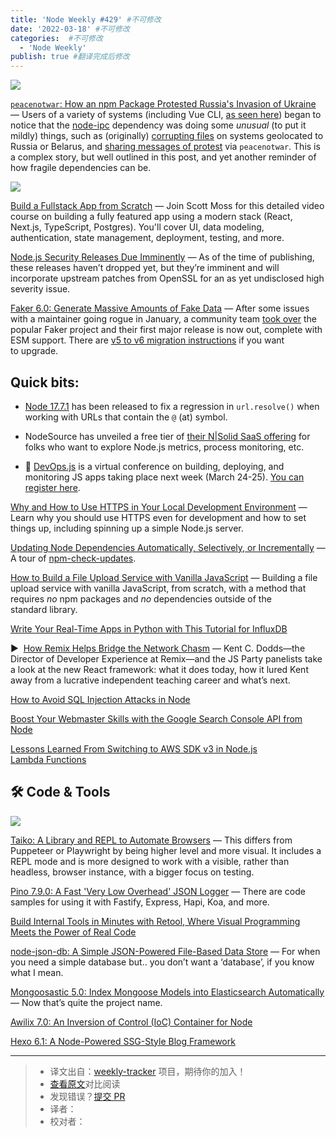```yaml
---
title: 'Node Weekly #429' #不可修改
date: '2022-03-18' #不可修改
categories:  #不可修改
  - 'Node Weekly'
publish: true #翻译完成后修改
---
```


[![](https://res.cloudinary.com/cpress/image/upload/w_1280,e_sharpen:60/gbahe9yapogrzxxuglio.jpg)](https://nodeweekly.com/link/121114/web)

<!--以上是预览信息，图片一张或限制百字左右，前者优先，全文请使用二级及以下标题-->
<!-- more -->

[`peacenotwar`: How an npm Package Protested Russia's Invasion of Ukraine](https://nodeweekly.com/link/121114/web "snyk.io") — Users of a variety of systems (including Vue CLI, [as seen here](https://nodeweekly.com/link/121115/web)) began to notice that the [node-ipc](https://nodeweekly.com/link/121116/web) dependency was doing some _unusual_ (to put it mildly) things, such as (originally) [corrupting files](https://nodeweekly.com/link/121122/web) on systems geolocated to Russia or Belarus, and [sharing messages of protest](https://nodeweekly.com/link/121118/web) via `peacenotwar`. This is a complex story, but well outlined in this post, and yet another reminder of how fragile dependencies can be.

[![](https://copm.s3.amazonaws.com/3adc1f91.jpg)](https://nodeweekly.com/link/121088/web)

[Build a Fullstack App from Scratch](https://nodeweekly.com/link/121088/web "frontendmasters.com") — Join Scott Moss for this detailed video course on building a fully featured app using a modern stack (React, Next.js, TypeScript, Postgres). You'll cover UI, data modeling, authentication, state management, deployment, testing, and more.

[Node.js Security Releases Due Imminently](https://nodeweekly.com/link/121089/web "nodejs.org") — As of the time of publishing, these releases haven’t dropped yet, but they’re imminent and will incorporate upstream patches from OpenSSL for an as yet undisclosed high severity issue.

[Faker 6.0: Generate Massive Amounts of Fake Data](https://nodeweekly.com/link/121090/web "github.com") — After some issues with a maintainer going rogue in January, a community team [took over](https://nodeweekly.com/link/121091/web) the popular Faker project and their first major release is now out, complete with ESM support. There are [v5 to v6 migration instructions](https://nodeweekly.com/link/121092/web) if you want to upgrade.

## **Quick bits:**

*   [Node 17.7.1](https://nodeweekly.com/link/121093/web) has been released to fix a regression in `url.resolve()` when working with URLs that contain the `@` (at) symbol.

*   NodeSource has unveiled a free tier of [their N|Solid SaaS offering](https://nodeweekly.com/link/121094/web) for folks who want to explore Node.js metrics, process monitoring, etc.

*   📆 [DevOps.js](https://nodeweekly.com/link/121120/web) is a virtual conference on building, deploying, and monitoring JS apps taking place next week (March 24-25). [You can register here](https://nodeweekly.com/link/121120/web).

[Why and How to Use HTTPS in Your Local Development Environment](https://nodeweekly.com/link/121098/web "auth0.com") — Learn why you should use HTTPS even for development and how to set things up, including spinning up a simple Node.js server.

[Updating Node Dependencies Automatically, Selectively, or Incrementally](https://nodeweekly.com/link/121099/web "elijahmanor.com") — A tour of [npm-check-updates](https://nodeweekly.com/link/121100/web).

[How to Build a File Upload Service with Vanilla JavaScript](https://nodeweekly.com/link/121101/web "blog.logrocket.com") — Building a file upload service with vanilla JavaScript, from scratch, with a method that requires _no_ npm packages and _no_ dependencies outside of the standard library.

[Write Your Real-Time Apps in Python with This Tutorial for InfluxDB](https://nodeweekly.com/link/121102/web "www.influxdata.com")

▶  [How Remix Helps Bridge the Network Chasm](https://nodeweekly.com/link/121103/web "changelog.com") — Kent C. Dodds—the Director of Developer Experience at Remix—and the JS Party panelists take a look at the new React framework: what it does today, how it lured Kent away from a lucrative independent teaching career and what’s next.

[How to Avoid SQL Injection Attacks in Node](https://nodeweekly.com/link/121104/web)

[Boost Your Webmaster Skills with the Google Search Console API from Node](https://nodeweekly.com/link/121105/web)

[Lessons Learned From Switching to AWS SDK v3 in Node.js Lambda Functions](https://nodeweekly.com/link/121106/web)

## 🛠 Code & Tools

[![](https://res.cloudinary.com/cpress/image/upload/w_1280,e_sharpen:60/qaublmpmfkvl3rer58fl.jpg)](https://nodeweekly.com/link/121107/web)

[Taiko: A Library and REPL to Automate Browsers](https://nodeweekly.com/link/121107/web "github.com") — This differs from Puppeteer or Playwright by being higher level and more visual. It includes a REPL mode and is more designed to work with a visible, rather than headless, browser instance, with a bigger focus on testing.

[Pino 7.9.0: A Fast 'Very Low Overhead' JSON Logger](https://nodeweekly.com/link/121108/web "github.com") — There are code samples for using it with Fastify, Express, Hapi, Koa, and more.

[Build Internal Tools in Minutes with Retool, Where Visual Programming Meets the Power of Real Code](https://nodeweekly.com/link/121109/web "retool.com")

[node-json-db: A Simple JSON-Powered File-Based Data Store](https://nodeweekly.com/link/121110/web "github.com") — For when you need a simple database but.. you don’t want a ‘database’, if you know what I mean.

[Mongoosastic 5.0: Index Mongoose Models into Elasticsearch Automatically](https://nodeweekly.com/link/121111/web) — Now that’s quite the project name.

[Awilix 7.0: An Inversion of Control (IoC) Container for Node](https://nodeweekly.com/link/121112/web)

[Hexo 6.1: A Node-Powered SSG-Style Blog Framework](https://nodeweekly.com/link/121113/web)

---
> * 译文出自：[weekly-tracker](https://github.com/FEDarling/weekly-tracker) 项目，期待你的加入！
> * [查看原文](https://nodeweekly.com/issues/429)对比阅读
> * 发现错误？[提交 PR](https://github.com/FEDarling/weekly-tracker/blob/main/weeklys/node_weekly/429)
> * 译者：
> * 校对者：
